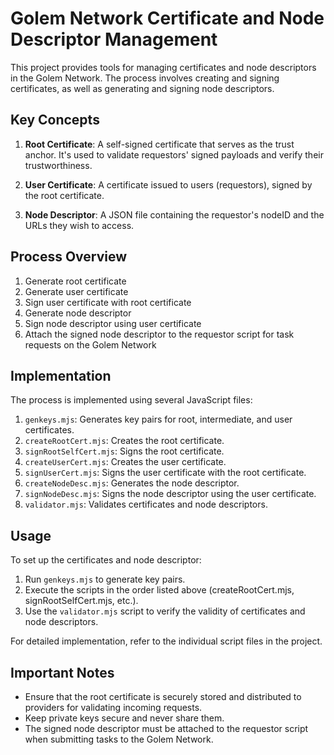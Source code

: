 # Golem Network Certificate and Node Descriptor Management

This project provides tools for managing certificates and node descriptors in the Golem Network. The process involves creating and signing certificates, as well as generating and signing node descriptors.

## Key Concepts

1. **Root Certificate**: A self-signed certificate that serves as the trust anchor. It's used to validate requestors' signed payloads and verify their trustworthiness.

2. **User Certificate**: A certificate issued to users (requestors), signed by the root certificate.

3. **Node Descriptor**: A JSON file containing the requestor's nodeID and the URLs they wish to access.

## Process Overview

1. Generate root certificate
2. Generate user certificate
3. Sign user certificate with root certificate
4. Generate node descriptor
5. Sign node descriptor using user certificate
6. Attach the signed node descriptor to the requestor script for task requests on the Golem Network

## Implementation

The process is implemented using several JavaScript files:

1. `genkeys.mjs`: Generates key pairs for root, intermediate, and user certificates.
2. `createRootCert.mjs`: Creates the root certificate.
3. `signRootSelfCert.mjs`: Signs the root certificate.
4. `createUserCert.mjs`: Creates the user certificate.
5. `signUserCert.mjs`: Signs the user certificate with the root certificate.
6. `createNodeDesc.mjs`: Generates the node descriptor.
7. `signNodeDesc.mjs`: Signs the node descriptor using the user certificate.
8. `validator.mjs`: Validates certificates and node descriptors.

## Usage

To set up the certificates and node descriptor:

1. Run `genkeys.mjs` to generate key pairs.
2. Execute the scripts in the order listed above (createRootCert.mjs, signRootSelfCert.mjs, etc.).
3. Use the `validator.mjs` script to verify the validity of certificates and node descriptors.

For detailed implementation, refer to the individual script files in the project.

## Important Notes

- Ensure that the root certificate is securely stored and distributed to providers for validating incoming requests.
- Keep private keys secure and never share them.
- The signed node descriptor must be attached to the requestor script when submitting tasks to the Golem Network.